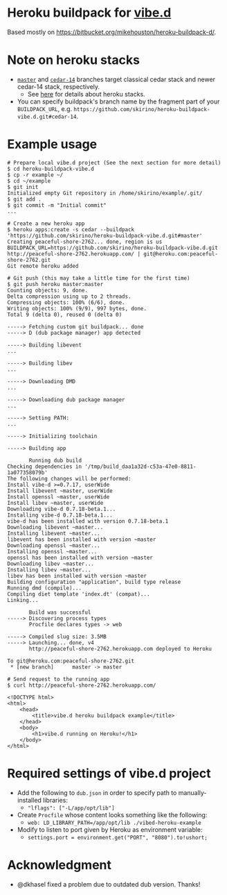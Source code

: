 # Heroku buildpack for [vibe.d](http://vibed.org/)

Based mostly on https://bitbucket.org/mikehouston/heroku-buildpack-d/.

# Note on heroku stacks

- [`master`](https://github.com/skirino/heroku-buildpack-vibe.d/tree/master) and [`cedar-14`](https://github.com/skirino/heroku-buildpack-vibe.d/tree/cedar-14) branches target classical cedar stack and newer cedar-14 stack, respectively.
  - See [here](https://devcenter.heroku.com/articles/cedar) for details about heroku stacks.
- You can specify buildpack's branch name by the fragment part of your `BUILDPACK_URL`, e.g. `https://github.com/skirino/heroku-buildpack-vibe.d.git#cedar-14`.

# Example usage

```
# Prepare local vibe.d project (See the next section for more detail)
$ cd heroku-buildpack-vibe.d
$ cp -r example ~/
$ cd ~/example
$ git init
Initialized empty Git repository in /home/skirino/example/.git/
$ git add .
$ git commit -m "Initial commit"
...

# Create a new heroku app
$ heroku apps:create -s cedar --buildpack 'https://github.com/skirino/heroku-buildpack-vibe.d.git#master'
Creating peaceful-shore-2762... done, region is us
BUILDPACK_URL=https://github.com/skirino/heroku-buildpack-vibe.d.git
http://peaceful-shore-2762.herokuapp.com/ | git@heroku.com:peaceful-shore-2762.git
Git remote heroku added

# Git push (this may take a little time for the first time)
$ git push heroku master:master
Counting objects: 9, done.
Delta compression using up to 2 threads.
Compressing objects: 100% (6/6), done.
Writing objects: 100% (9/9), 997 bytes, done.
Total 9 (delta 0), reused 0 (delta 0)

-----> Fetching custom git buildpack... done
-----> D (dub package manager) app detected

-----> Building libevent
...

-----> Building libev
...

-----> Downloading DMD
...

-----> Downloading dub package manager
...

-----> Setting PATH:
...

-----> Initializing toolchain

-----> Building app

       Running dub build
Checking dependencies in '/tmp/build_daa1a32d-c53a-47e0-8811-1a077358079b'
The following changes will be performed:
Install vibe-d >=0.7.17, userWide
Install libevent ~master, userWide
Install openssl ~master, userWide
Install libev ~master, userWide
Downloading vibe-d 0.7.18-beta.1...
Installing vibe-d 0.7.18-beta.1...
vibe-d has been installed with version 0.7.18-beta.1
Downloading libevent ~master...
Installing libevent ~master...
libevent has been installed with version ~master
Downloading openssl ~master...
Installing openssl ~master...
openssl has been installed with version ~master
Downloading libev ~master...
Installing libev ~master...
libev has been installed with version ~master
Building configuration "application", build type release
Running dmd (compile)...
Compiling diet template 'index.dt' (compat)...
Linking...

       Build was successful
-----> Discovering process types
       Procfile declares types -> web

-----> Compiled slug size: 3.5MB
-----> Launching... done, v4
       http://peaceful-shore-2762.herokuapp.com deployed to Heroku

To git@heroku.com:peaceful-shore-2762.git
 * [new branch]      master -> master

# Send request to the running app
$ curl http://peaceful-shore-2762.herokuapp.com/

<!DOCTYPE html>
<html>
	<head>
		<title>vibe.d heroku buildpack example</title>
	</head>
	<body>
		<h1>vibe.d running on Heroku!</h1>
	</body>
</html>
```

# Required settings of vibe.d project

- Add the following to `dub.json` in order to specify path to manually-installed libraries:
  - `"lflags": ["-L/app/opt/lib"]`
- Create `Procfile` whose content looks something like the following:
  - `web: LD_LIBRARY_PATH=/app/opt/lib ./vibed-heroku-example`
- Modify to listen to port given by Heroku as environment variable:
  - `settings.port = environment.get("PORT", "8080").to!ushort;`

# Acknowledgment

- @dkhasel fixed a problem due to outdated dub version. Thanks!
